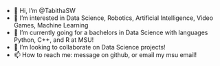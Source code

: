 - 👋 Hi, I’m @TabithaSW
- 👀 I’m interested in Data Science, Robotics, Artificial Intelligence, Video Games, Machine Learning
- 🌱 I’m currently going for a bachelors in Data Science with languages Python, C++, and R at MSU!
- 💞️ I’m looking to collaborate on Data Science projects!
- 📫 How to reach me: message on github, or email my msu email!
